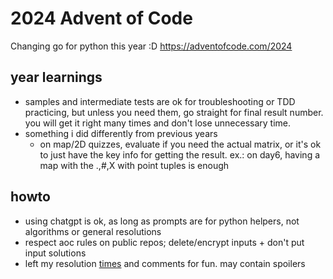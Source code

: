 # 2024 Advent of Code

Changing go for python this year :D
https://adventofcode.com/2024

## year learnings
- samples and intermediate tests are ok for troubleshooting or TDD practicing, but unless you need them, go straight for final result number. you will get it right many times and don't lose unnecessary time.
- something i did differently from previous years
  - on map/2D quizzes, evaluate if you need the actual matrix, or it's ok to just have the key info for getting the result.
    ex.: on day6, having a map with the .,#,X with point tuples is enough

## howto
- using chatgpt is ok, as long as prompts are for  python helpers, not algorithms or general resolutions
- respect aoc rules on public repos; delete/encrypt inputs + don't put input solutions
- left my resolution [times](./times.txt) and comments for fun. may contain spoilers
